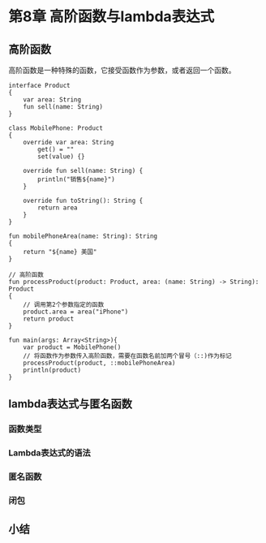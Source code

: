 # 第8章 高阶函数与lambda表达式
## 高阶函数
高阶函数是一种特殊的函数，它接受函数作为参数，或者返回一个函数。
```
interface Product
{
    var area: String
    fun sell(name: String)
}

class MobilePhone: Product
{
    override var area: String
        get() = ""
        set(value) {}

    override fun sell(name: String) {
        println("销售${name}")
    }

    override fun toString(): String {
        return area
    }
}

fun mobilePhoneArea(name: String): String
{
    return "${name} 美国"
}

// 高阶函数
fun processProduct(product: Product, area: (name: String) -> String): Product
{
    // 调用第2个参数指定的函数
    product.area = area("iPhone")
    return product
}

fun main(args: Array<String>){
    var product = MobilePhone()
    // 将函数作为参数传入高阶函数，需要在函数名前加两个冒号（::)作为标记
    processProduct(product, ::mobilePhoneArea)
    println(product)
}
```
## lambda表达式与匿名函数
### 函数类型
### Lambda表达式的语法
### 匿名函数
### 闭包

## 小结
